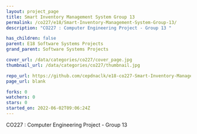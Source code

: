 ```yaml
---
layout: project_page
title: Smart Inventory Management System Group 13
permalink: /co227/e18/Smart-Inventory-Management-System-Group-13/
description: "CO227 : Computer Engineering Project - Group 13 "

has_children: false
parent: E18 Software Systems Projects
grand_parent: Software Systems Projects

cover_url: /data/categories/co227/cover_page.jpg
thumbnail_url: /data/categories/co227/thumbnail.jpg

repo_url: https://github.com/cepdnaclk/e18-co227-Smart-Inventory-Management-System-Group-13
page_url: blank

forks: 0
watchers: 0
stars: 0
started_on: 2022-06-02T09:06:24Z
---
```

CO227 : Computer Engineering Project - Group 13 

